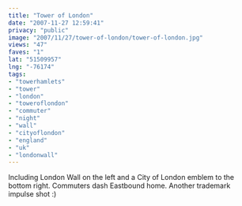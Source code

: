```yaml
---
title: "Tower of London"
date: "2007-11-27 12:59:41"
privacy: "public"
image: "2007/11/27/tower-of-london/tower-of-london.jpg"
views: "47"
faves: "1"
lat: "51509957"
lng: "-76174"
tags:
- "towerhamlets"
- "tower"
- "london"
- "toweroflondon"
- "commuter"
- "night"
- "wall"
- "cityoflondon"
- "england"
- "uk"
- "londonwall"
---
```

Including London Wall on the left and a City of London emblem to the bottom right. Commuters dash Eastbound home. Another trademark impulse shot :)
